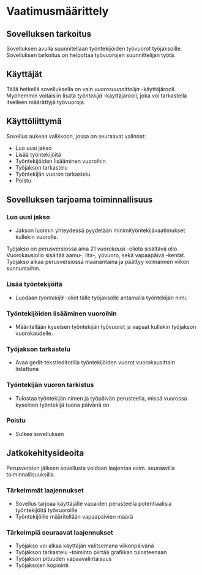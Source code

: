 # Vaatimusmäärittely

## Sovelluksen tarkoitus

Sovelluksen avulla suunnitellaan työntekijöiden työvuorot työjaksoille. Sovelluksen tarkoitus on helpottaa työvuorojen suunnittelijan työtä.

## Käyttäjät

Tällä hetkellä sovelluksella on vain _vuorosuunnittelija_ -käyttäjärooli. Myöhemmin voitaisiin lisätä _työntekijä_ -käyttäjärooli, joka voi tarkastella itselleen määrättyjä työvuoroja.

## Käyttöliittymä

Sovellus aukeaa valikkoon, jossa on seuraavat valinnat:

   - Luo uusi jakso
   - Lisää työntekijöitä
   - Työntekijöiden lisääminen vuoroihin
   - Työjakson tarkastelu
   - Työntekijän vuoron tarkastelu
   - Poistu

## Sovelluksen tarjoama toiminnallisuus

### Luo uusi jakso

- Jakson luonnin yhteydessä pyydetään minimityöntekijävaatimukset kullekin vuorolle. 

Työjakso on perusversiossa aina 21 _vuorokausi_ -oliota sisältävä olio. Vuorokausiolio sisältää aamu-, ilta-, yövuoro, sekä vapaapäivä -kentät. Työjakso alkaa perusversiossa maanantaina ja päättyy kolmannen viikon sunnuntaihin.

### Lisää työntekijöitä

   - Luodaan _työntekijä_ -oliot tälle työjaksolle antamalla työntekijän nimi.
  
### Työntekijöiden lisääminen vuoroihin

   - Määritellään kyseisen työntekijän työvuorot ja vapaat kullekin työjakson vuorokaudelle.

### Työjakson tarkastelu

   - Avaa gedit-tekstieditorilla työntekijöiden vuorot vuorokausittain listattuna 
   
### Työntekijän vuoron tarkistus

   - Tulostaa työntekijän nimen ja työpäivän perusteella, missä vuorossa kyseinen työntekijä tuona päivänä on

### Poistu

   - Sulkee sovelluksen
   
## Jatkokehitysideoita

Perusversion jälkeen sovellusta voidaan laajentaa esim. seuraavilla toiminnallisuuksilla.

### Tärkeimmät laajennukset

   - Sovellus tarjoaa käyttäjälle vapaiden perusteella potentiaalisia työntekijöitä työvuoroille
   - Työntekijöille määritellään vapaapäivien määrä
   
### Tärkeimpiä seuraavat laajennukset

   - Työjakso voi alkaa käyttäjän valitsemana viikonpäivänä
   - Työjakson tarkastelu -toiminto piirtää grafiikan tulosteenaan
   - Työjakson pituuden vapaavalintaisuus
   - Työjaksojen kopiointi

